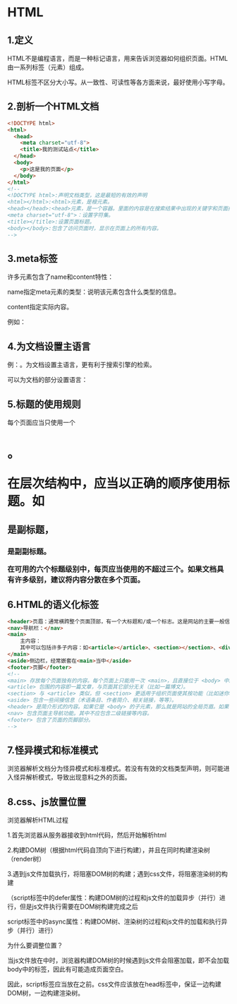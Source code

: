 # HTML

## 1.定义

HTML不是编程语言，而是一种标记语言，用来告诉浏览器如何组织页面。HTML由一系列标签（元素）组成。

HTML标签不区分大小写。从一致性、可读性等各方面来说，最好使用小写字母。

## 2.剖析一个HTML文档

```html
<!DOCTYPE html>
<html>
  <head>
    <meta charset="utf-8">
    <title>我的测试站点</title>
  </head>
  <body>
    <p>这是我的页面</p>
  </body>
</html>
<!--
<!DOCTYPE html>:声明文档类型，这是最短的有效的声明
<html></html>:<html>元素，是根元素。
<head></head>:<head>元素，是一个容器。里面的内容是在搜索结果中出现的关键字和页面描述、css样式等，其内容不会在页面中显示。
<meta charset="utf-8">：设置字符集。
<title></title>:设置页面标题。
<body></body>:包含了访问页面时，显示在页面上的所有内容。
-->
```

## 3.meta标签

许多<meta>元素包含了name和content特性：

name指定meta元素的类型：说明该元素包含什么类型的信息。

content指定实际内容。

例如：<meta name='author' content='Chris Mills'>

## 4.为文档设置主语言

例：<html lang='en-US'>。为文档设置主语言，更有利于搜索引擎的检索。

可以为文档的部分设置语言：<span lang='jp'></span>

## 5.标题的使用规则

每个页面应当只使用一个<h1>。

在层次结构中，应当以正确的顺序使用标题。如<h2>是副标题，<h3>是副副标题。

在可用的六个标题级别中，每页应当使用的不超过三个。如果文档具有许多级别，建议将内容分散在多个页面。

## 6.HTML的语义化标签

```html
<header>页眉：通常横跨整个页面顶部，有一个大标题和/或一个标志。这是网站的主要一般信息，通常存在所有网页。</header>
<nav>导航栏：</nav>
<main>
    主内容：
    其中可以包括许多子内容：如<article></article>、<section></section>、<div></div>等
</main>
<aside>侧边栏，经常嵌套在<main>当中</aside>
<footer>页脚</footer>
<!--
<main> 存放每个页面独有的内容。每个页面上只能用一次 <main>，且直接位于 <body> 中。最好不要把它嵌套进其它元素。
<article> 包围的内容即一篇文章，与页面其它部分无关（比如一篇博文）。
<section> 与 <article> 类似，但 <section> 更适用于组织页面使其按功能（比如迷你地图、一组文章标题和摘要）分块。一般的最佳用法是：以 标题 作为开头；也可以把一篇 <article> 分成若干部分并分别置于不同的 <section> 中，也可以把一个区段 <section> 分成若干部分并分别置于不同的 <article> 中，取决于上下文。
<aside> 包含一些间接信息（术语条目、作者简介、相关链接，等等）。
<header> 是简介形式的内容。如果它是 <body> 的子元素，那么就是网站的全局页眉。如果它是 <article> 或<section> 的子元素，那么它是这些部分特有的页眉（此 <header> 非彼 标题）。
<nav> 包含页面主导航功能。其中不应包含二级链接等内容。
<footer> 包含了页面的页脚部分。
-->
```

## 7.怪异模式和标准模式

浏览器解析文档分为怪异模式和标准模式。若没有有效的文档类型声明，则可能进入怪异解析模式，导致出现意料之外的页面。

## 8.css、js放置位置

浏览器解析HTML过程

1.首先浏览器从服务器接收到html代码，然后开始解析html

2.构建DOM树（根据html代码自顶向下进行构建），并且在同时构建渲染树（render树）

3.遇到js文件加载执行，将阻塞DOM树的构建；遇到css文件，将阻塞渲染树的构建

（script标签中的defer属性：构建DOM树的过程和js文件的加载异步（并行）进行，但是js文件执行需要在DOM树构建完成之后

   script标签中的async属性：构建DOM树、渲染树的过程和js文件的加载和执行异步（并行）进行）

为什么要调整位置？

当js文件放在<head>中时，浏览器构建DOM树的时候遇到js文件会阻塞加载，即不会加载body中的标签，因此有可能造成页面空白。

因此，script标签应当放在</body>之前。css文件应该放在head标签中，保证一边构建DOM树，一边构建渲染树。